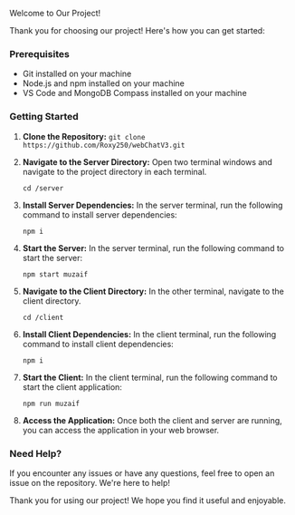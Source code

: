 Welcome to Our Project!

Thank you for choosing our project! Here's how you can get started:

### Prerequisites
- Git installed on your machine
- Node.js and npm installed on your machine
- VS Code and MongoDB Compass installed on your machine

### Getting Started
1. **Clone the Repository:** `git clone https://github.com/Roxy250/webChatV3.git`
2. **Navigate to the Server Directory:** Open two terminal windows and navigate to the project directory in each terminal. 
   ```
   cd /server
   ```
3. **Install Server Dependencies:** In the server terminal, run the following command to install server dependencies: 
   ```
   npm i
   ```
4. **Start the Server:** In the server terminal, run the following command to start the server: 
   ```
   npm start muzaif
   ```

5. **Navigate to the Client Directory:** In the other terminal, navigate to the client directory. 
   ```
   cd /client
   ```
6. **Install Client Dependencies:** In the client terminal, run the following command to install client dependencies: 
   ```
   npm i
   ```
7. **Start the Client:** In the client terminal, run the following command to start the client application: 
   ```
   npm run muzaif
   ```

8. **Access the Application:** Once both the client and server are running, you can access the application in your web browser.

### Need Help?
If you encounter any issues or have any questions, feel free to open an issue on the repository. We're here to help!

Thank you for using our project! We hope you find it useful and enjoyable.
